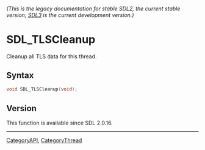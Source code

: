 ###### (This is the legacy documentation for stable SDL2, the current stable version; [SDL3](https://wiki.libsdl.org/SDL3/) is the current development version.)
# SDL_TLSCleanup

Cleanup all TLS data for this thread.

## Syntax

```c
void SDL_TLSCleanup(void);

```

## Version

This function is available since SDL 2.0.16.

----
[CategoryAPI](CategoryAPI), [CategoryThread](CategoryThread)


